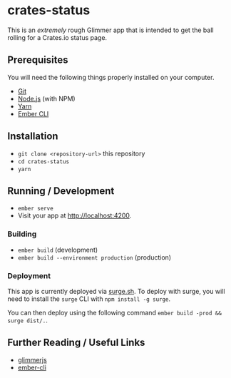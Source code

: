 # crates-status

This is an *extremely* rough Glimmer app that is intended to get the ball rolling for a Crates.io status page.

## Prerequisites

You will need the following things properly installed on your computer.

* [Git](https://git-scm.com/)
* [Node.js](https://nodejs.org/) (with NPM)
* [Yarn](https://yarnpkg.com/en/)
* [Ember CLI](https://ember-cli.com/)

## Installation

* `git clone <repository-url>` this repository
* `cd crates-status`
* `yarn`

## Running / Development

* `ember serve`
* Visit your app at [http://localhost:4200](http://localhost:4200).

### Building

* `ember build` (development)
* `ember build --environment production` (production)

### Deployment

This app is currently deployed via [surge.sh](https://surge.sh). To deploy with surge, you will need to install the `surge` CLI with `npm install -g surge`.

You can then deploy using the following command `ember build -prod && surge dist/.`.

## Further Reading / Useful Links

* [glimmerjs](http://github.com/tildeio/glimmer/)
* [ember-cli](https://ember-cli.com/)

